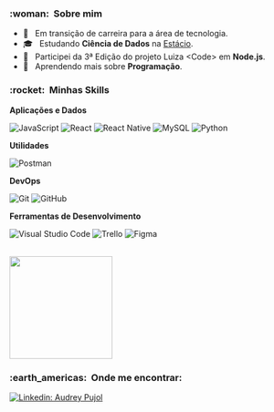 
<h3> :woman: &nbsp;Sobre mim </h3>

- 🤔 &nbsp; Em transição de carreira para a área de tecnologia.
- 🎓 &nbsp; Estudando **Ciência de Dados** na <a href="https://estacio.br/">Estácio</a>.
- 💼 &nbsp; Participei da 3ª Edição do projeto Luiza \<Code\> em **Node.js**.
- 🌱 &nbsp; Aprendendo mais sobre **Programação**.

<h3> :rocket: &nbsp;Minhas Skills </h3>

**Aplicações e Dados**

  ![JavaScript](https://img.shields.io/badge/-JavaScript-333333?style=flat&logo=javascript)
  ![React](https://img.shields.io/badge/-React-333333?style=flat&logo=react)
  ![React Native](https://img.shields.io/badge/-React%20Native-333333?style=flat&logo=react)
  ![MySQL](https://img.shields.io/badge/-MySQL-333333?style=flat&logo=mysql)
  ![Python](https://img.shields.io/badge/-Python-333333?style=flat&logo=Python&logoColor=007396)

**Utilidades**

  ![Postman](https://img.shields.io/badge/-Postman-333333?style=flat&logo=postman)

**DevOps**

  ![Git](https://img.shields.io/badge/-Git-333333?style=flat&logo=git)
  ![GitHub](https://img.shields.io/badge/-GitHub-333333?style=flat&logo=github)

**Ferramentas de Desenvolvimento**

  ![Visual Studio Code](https://img.shields.io/badge/-Visual%20Studio%20Code-333333?style=flat&logo=visual-studio-code&logoColor=007ACC)
  ![Trello](https://img.shields.io/badge/-Trello-333333?style=flat&logo=trello&logoColor=007ACC)
  ![Figma](https://img.shields.io/badge/-Figma-333333?style=flat&logo=figma&logoColor=007ACC)

<br/>

<a href="https://github.com/audreypujolbarbin">
  <img height="180em" src="https://github-readme-stats.vercel.app/api?username=audreypujolbarbin&theme=dracula&show_icons=true" />
</a>

<br/>

<h3> :earth_americas: &nbsp;Onde me encontrar: </h3> 

[![Linkedin: Audrey Pujol](https://img.shields.io/badge/-USERNAME-blue?style=flat-square&logo=Linkedin&logoColor=white&link=https://www.linkedin.com/in/audrey-pujol/)](https://www.linkedin.com/in/audrey-pujol/)

